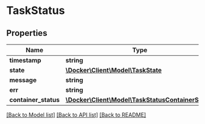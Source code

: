 # TaskStatus

## Properties
Name | Type | Description | Notes
------------ | ------------- | ------------- | -------------
**timestamp** | **string** |  | [optional] 
**state** | [**\Docker\Client\Model\TaskState**](TaskState.md) |  | [optional] 
**message** | **string** |  | [optional] 
**err** | **string** |  | [optional] 
**container_status** | [**\Docker\Client\Model\TaskStatusContainerStatus**](TaskStatusContainerStatus.md) |  | [optional] 

[[Back to Model list]](../../README.md#documentation-for-models) [[Back to API list]](../../README.md#documentation-for-api-endpoints) [[Back to README]](../../README.md)

